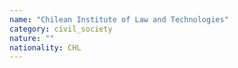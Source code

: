 ```yaml
---
name: "Chilean Institute of Law and Technologies"
category: civil_society
nature: ""
nationality: CHL
---
```

    